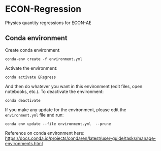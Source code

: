 # ECON-Regression
Physics quantity regressions for ECON-AE

## Conda environment

Create conda environment:

```
conda-env create -f environment.yml
```

Activate the environment:

```
conda activate ERegress
```

And then do whatever you want in this environment (edit files, open notebooks, etc.). To deactivate the environment:

```
conda deactivate
```

If you make any update for the environment, please edit the `environment.yml` file and run:

```
conda env update --file environment.yml  --prune
```

Reference on conda environment here: https://docs.conda.io/projects/conda/en/latest/user-guide/tasks/manage-environments.html

